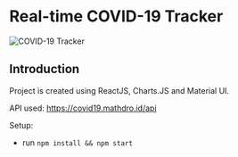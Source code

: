 # Real-time COVID-19 Tracker

![COVID-19 Tracker](https://i.ibb.co/X87BqVY/Screenshot-2020-04-13-at-10-14-58.png)

## Introduction

Project is created using ReactJS, Charts.JS and Material UI.

API used: https://covid19.mathdro.id/api

Setup:

- run `npm install && npm start`
